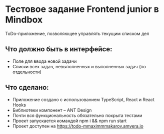 # Тестовое задание Frontend junior в Mindbox 
ToDo-приложение, позволяющее управлять текущим списком дел

## Что должно быть в интерфейсе:
- Поле для ввода новой задачи
- Списки всех задач, невыполненных и выполненных задач (по отдельности)

## Что сделано:
- Приложение создано с использованием TypeScript, React и React Hooks
- Библиотеки компонент – ANT Design
- Почти вся функциональность обязательно покрыта тестами
- Проект запускается командой npm i && npm run start
- Проект доступен на https://todo-mmaximmmakarov.amvera.io
